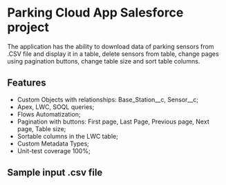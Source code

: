 # Parking Cloud App Salesforce project
The application has the ability to download data of parking sensors from .CSV file and display it in a table, delete sensors from table, change pages using pagination buttons, change table size and sort table columns.
## Features
* Custom Objects with relationships: Base_Station__c, Sensor__c;
* Apex, LWC, SOQL queries;
* Flows Automatization;
* Pagination with buttons: First page, Last Page, Previous page, Next page, Table size;
* Sortable columns in the LWC table;
* Custom Metadata Types;
* Unit-test coverage 100%;
## Sample input .csv file
